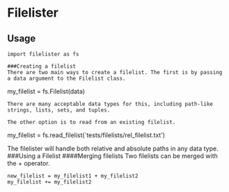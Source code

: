 # Filelister
## Usage
```
import filelister as fs

###Creating a filelist
There are two main ways to create a filelist. The first is by passing a data argument to the Filelist class.
```
my_filelist = fs.Filelist(data)
```
There are many acceptable data types for this, including path-like strings, lists, sets, and tuples.

The other option is to read from an existing filelist.
```
my_filelist = fs.read_filelist(`tests/filelists/rel_filelist.txt')

The filelister will handle both relative and absolute paths in any data type.
###Using a Filelist
####Merging filelists
Two filelists can be merged with the + operator.
```
new_filelist = my_filelist1 + my_filelist2
my_filelist += my_filelist2
```



